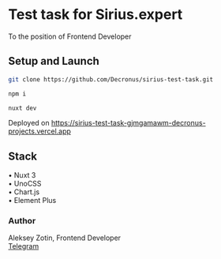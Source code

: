 # Test task for Sirius.expert

To the position of Frontend Developer

## Setup and Launch

```bash
git clone https://github.com/Decronus/sirius-test-task.git

npm i

nuxt dev
```
Deployed on https://sirius-test-task-gjmgamawm-decronus-projects.vercel.app

## Stack

• Nuxt 3  
• UnoCSS  
• Chart.js  
• Element Plus

### Author

Aleksey Zotin, Frontend Developer  
[Telegram](https://t.me/AlekseyZotin)
